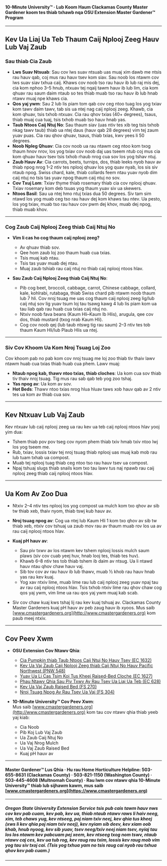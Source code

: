 #### 10-Minute University™ · Lub Koom Haum Clackamas County Master Gardener koom tes thiab txhawb nqa OSU Extension Master Gardener™ Program

---

## Kev Ua Liaj Ua Teb Thaum Caij Nplooj Zeeg Hauv Lub Vaj Zaub

### Sau thiab Cia Zaub

- **Lws Suav Ntsuab**: Sau cov lws suav ntsuab uas muaj xim dawb me ntsis rau hauv qab, coj mus rau hauv tsev kom siav. Sau noob los ntawm cov lws suav siav txhua caij. Khaws cov noob tso rau hauv ib lub raj mis dej, cia kom nphoo 3–5 hnub, ntxuav tej nqaij tawm hauv ib lub lim, cia kom qhuav rau saum daim ntaub so tes thiab muab tso rau hauv ib lub hnab ntawv muaj npe khaws cia.
- **Qos yaj ywm**: Sau 2 lub lis piam tom qab cov ceg ntoo tuag los yog txiav kom tawv daim tawv, tab sis ua ntej nag caij nplooj zeeg. Khawb, cia kom qhuav, tsis txhob ntxuav. Cia rau qhov txias (40+ degrees), tsaus, thiab muaj cua tuaj, tsis txhob muab tso hauv hnab yas.
- **Taub Ntoos Caij Ntuj No**: Sau thaum siav (uas ntiv tes xib teg tsis txhob nkag tawv taub) thiab ua ntej daus (hauv qab 28 degrees) vim tej zaum yuav puas. Cia rau qhov qhuav, tsaus, thiab txias, kwv yees li 50 degrees.
- **Noob Npleg Qhuav**: Cia cov noob ua rau ntawm ceg ntoo kom txog thaum hnov nrov, los yog txiav cov noob daj uas tseem ntub coj mus cia kom qhuav hauv tsev tsis txhob rhaub nrog cua sov los yog tshav ntuj.
- **Zaub Hauv Av**: Cia carrots, beets, turnips, dos, thiab leeks nyob hauv av thiab npog nrog 1–2 ntiv tes nplooj qhuav los yog quav nyab, los sis siv ntaub npog. Swiss chard, kale, thiab collards feem ntau yuav nyob dim caij ntuj no tsis tas yuav npog thaum caij ntuj no sov.
- **Cov Txuj Lom**: Txiav thyme thiab rosemary thiab cia cov nplooj qhuav. Txiav rosemary kom deb tsuas yog thaum yuav siv ua skewers.
- **Ntoos Basil**: Sau ua ntej hmo ntuj txias dua 50 degrees. Siv tam sim ntawd los yog muab ceg tso rau hauv dej kom khaws tau ntev. Ua pesto, los yog txiav, muab tso rau hauv cov pwm dej khov, muab dej npog, thiab muab khov.

---

### Cog Zaub Caij Nplooj Zeeg thiab Caij Ntuj No

- **Vim li cas ho cog thaum caij nplooj zeeg?**
  - Av qhuav thiab sov.
  - Qee hom zaub loj zoo thaum huab cua txias.
  - Tsis muaj kab ntau.
  - Tsis tas yuav muab dej ntau.
  - Muaj zaub tshiab rau caij ntuj no thiab caij nplooj ntoos hlav.

- **Sau Zaub Caij Nplooj Zeeg thiab Caij Ntuj No**:
  - Pib cog beet, broccoli, cabbage, carrot, Chinese cabbage, collard, kale, kohlrabi, rutabaga, thiab Swiss chard pib ntawm noob thaum lub 7 hli. Cov nroj tsuag me uas cog thaum caij nplooj zeeg lig/lub caij ntuj sov lig yuav tsum loj tau tsawg kawg 4 lub lis piam kom ua tau liab qab rau huab cua txias caij ntuj no.
  - Ntxiv noob fava beans (Kaum Hli–Kaum Ib Hlis), arugula, qee cov dos, thiab mustard (txog nrab Kaum Hli).
  - Cog cov noob qej (lub taub ntswg tig rau saum) 2–3 ntiv tes tob thaum Kaum Hli/lub Plaub Hlis ua ntej.

---

### Siv Cov Khoom Ua Kom Nroj Tsuag Loj Zoo

Cov khoom pab no pab kom cov nroj tsuag me loj zoo thiab tiv thaiv lawv ntawm huab cua txias thiab huab cua phem. Lawv muaj:

- **Ntaub npog kab, thawv ntoo txias, thiab cloches**: Ua kom cua sov thiab tiv thaiv nroj tsuag. Tig mus rau sab qab teb yog zoo tshaj.
- **Yas npog av**: Ua kom av sov.
- **Hot Beds**: Thawv ntoo txias nrog hlua hluav taws xob hauv qab av 2 ntiv tes ua kom av thiab cua sov.

---

## Kev Ntxuav Lub Vaj Zaub

Kev ntxuav lub caij nplooj zeeg ua rau kev ua teb caij nplooj ntoos hlav yooj yim dua:

- Tshem thiab pov pov tseg cov nyom phem thiab txiv hmab txiv ntoo lwj los yog tseem me.
- Rub, txiav, lossis txiav tej nroj tsuag thiab nplooj uas muaj kab mob rau lub tuam txhab ua compost.
- Muab tej nplooj tuag thiab ceg ntoo tso rau hauv tsev ua compost.
- Npaj tshuaj slugs thiab snails kom txo tau lawv tus naj npawb rau caij nplooj zeeg thiab caij nplooj ntoos hlav.

---

## Ua Kom Av Zoo Dua

- Ntxiv 2–4 ntiv tes nplooj los yog compost ua mulch kom txo qhov av sib tw thiab xeb, thaiv nyom, thiab tswj kub hauv av.
- **Nroj tsuag npog av**: Cog ua ntej lub Kaum Hli 1 kom txo qhov av sib tw thiab xeb, ntxiv cov tshuaj ua zaub mov rau av thaum muab rov los ua av rau caij nplooj ntoos hlav.
- **Kuaj pH hauv av**:
  - Sau piv txwv av los ntawm kev tshem nplooj lossis mulch saum plaws (siv cov cuab yeej huv, hnab looj tes, thiab tes huv).
  - Khawb 6–8 ntiv tes tob thiab tshem ib daim av ntsug. Ua li ntawd hauv ntau qhov chaw hauv vaj.
  - Sib tov cov av rau hauv ib lub thawv, muab ½ khob rau hauv hnab yas rau kev kuaj.
  - Yog xav ntxiv lime, muab lime rau lub caij nplooj zeeg yuav npaj tau av rau caij nplooj ntoos hlav. Tsis txhob ntxiv lime rau qhov chaw cog qos yaj ywm, vim lime ua rau qos yaj ywm muaj kab scab.

- Siv cov chaw kuaj kws tshaj lij rau kev kuaj tshuaj av. Clackamas County Master Gardeners kuaj pH hauv av peb zaug hauv ib xyoos. Mus saib [www.cmastergardeners.org](http://www.cmastergardeners.org) kom paub meej ntxiv.

---

## Cov Peev Xwm

- **OSU Extension Cov Ntawv Qhia**:
  - [Cia Pumpkin thiab Taub Ntoos Caij Ntuj No Hauv Tsev (EC 1632)](https://catalog.extension.oregonstate.edu/ec1632)
  - [Kev Ua Vaj Zaub Caij Nplooj Zeeg thiab Caij Ntuj No Hauv Pacific Northwest (PNW 548)](https://catalog.extension.oregonstate.edu/pnw548)
  - [Yuav Ua Li Cas Tsim Koj Tus Kheej Raised-Bed Cloche (EC 1627)](https://catalog.extension.oregonstate.edu/ec1627)
  - [Phau Ntawv Qhia Sau Piv Txwv Av Rau Tsev Ua Liaj Ua Teb (EC 628)](https://catalog.extension.oregonstate.edu/ec628)
  - [Kev Ua Vaj Zaub Raised Bed (FS 270)](https://catalog.extension.oregonstate.edu/fs270)
  - [Nroj Tsuag Npog Av Rau Tsev Ua Vaj (FS 304)](https://catalog.extension.oregonstate.edu/fs304)

- **10-Minute University™ Cov Peev Xwm**:  
  Mus saib [www.cmastergardeners.org](http://www.cmastergardeners.org) kom tau cov ntawv qhia thiab yeeb yaj kiab:
  - Cia Noob
  - Pib Koj Lub Vaj Zaub
  - Ua Zaub Caij Ntuj No
  - Ua Vaj Nrog Mulch
  - Ua Vaj Zaub Raised Bed
  - Kuaj pH hauv av

---

#### Master Gardener™ Lus Qhia · Hu rau Home Horticulture Helpline: 503-655-8631 (Clackamas County) · 503-821-1150 (Washington County) · 503-445-4608 (Multnomah County) · Rau lwm cov ntawv qhia 10-Minute University™ thiab lub sijhawm kawm, mus saib [www.cmastergardeners.org](https://www.cmastergardeners.org)

---

##### Oregon State University Extension Service tsis pub cais tawm hauv nws cov kev pab cuam, kev pab, kev ua, thiab ntaub ntawv raws li haiv neeg, xim, teb chaws yug, kev ntseeg, poj niam txiv neej, kev qhia tus kheej (xws li kev qhia poj niam txiv neej), kev nyiam sib deev, kev xiam oob khab, hnub nyoog, kev sib yuav, tsev neeg/txiv neej niam tsev, nyiaj tau los los ntawm kev pabcuam pej xeem, kev ntseeg txog nom tswv, ntaub ntawv caj ces, kev ua tub rog, kev raug rau txim, lossis kev raug mob vim yog tau siv txoj cai. (Tsis yog txhua yam no tsis raug cai nyob rau txhua qhov kev pab cuam.)
---